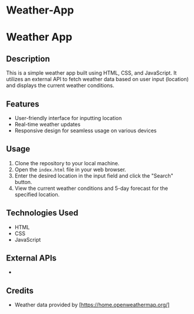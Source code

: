 ﻿# Weather-App
# Weather App

## Description
This is a simple weather app built using HTML, CSS, and JavaScript. It utilizes an external API to fetch weather data based on user input (location) and displays the current weather conditions.

## Features
- User-friendly interface for inputting location
- Real-time weather updates
- Responsive design for seamless usage on various devices

## Usage
1. Clone the repository to your local machine.
2. Open the `index.html` file in your web browser.
3. Enter the desired location in the input field and click the "Search" button.
4. View the current weather conditions and 5-day forecast for the specified location.

## Technologies Used
- HTML
- CSS
- JavaScript

## External APIs
- [API Name]: [https://openweathermap.org/current]

## Credits
- Weather data provided by [https://home.openweathermap.org/]



